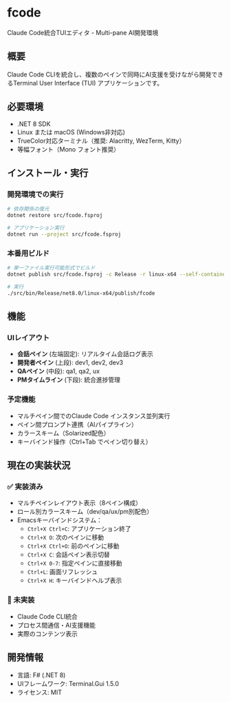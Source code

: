 # fcode

Claude Code統合TUIエディタ - Multi-pane AI開発環境

## 概要

Claude Code CLIを統合し、複数のペインで同時にAI支援を受けながら開発できるTerminal User Interface (TUI) アプリケーションです。

## 必要環境

- .NET 8 SDK
- Linux または macOS (Windows非対応)
- TrueColor対応ターミナル（推奨: Alacritty, WezTerm, Kitty）
- 等幅フォント（Mono フォント推奨）

## インストール・実行

### 開発環境での実行

```bash
# 依存関係の復元
dotnet restore src/fcode.fsproj

# アプリケーション実行
dotnet run --project src/fcode.fsproj
```

### 本番用ビルド

```bash
# 単一ファイル実行可能形式でビルド
dotnet publish src/fcode.fsproj -c Release -r linux-x64 --self-contained true -p:PublishSingleFile=true

# 実行
./src/bin/Release/net8.0/linux-x64/publish/fcode
```

## 機能

### UIレイアウト
- **会話ペイン** (左端固定): リアルタイム会話ログ表示
- **開発者ペイン** (上段): dev1, dev2, dev3
- **QAペイン** (中段): qa1, qa2, ux  
- **PMタイムライン** (下段): 統合進捗管理

### 予定機能
- マルチペイン間でのClaude Code インスタンス並列実行
- ペイン間プロンプト連携（AIパイプライン）
- カラースキーム（Solarized配色）
- キーバインド操作（Ctrl+Tab でペイン切り替え）

## 現在の実装状況

### ✅ 実装済み
- マルチペインレイアウト表示（8ペイン構成）
- ロール別カラースキーム（dev/qa/ux/pm別配色）
- Emacsキーバインドシステム：
  - `Ctrl+X Ctrl+C`: アプリケーション終了
  - `Ctrl+X O`: 次のペインに移動
  - `Ctrl+X Ctrl+O`: 前のペインに移動
  - `Ctrl+X C`: 会話ペイン表示切替
  - `Ctrl+X 0-7`: 指定ペインに直接移動
  - `Ctrl+L`: 画面リフレッシュ
  - `Ctrl+X H`: キーバインドヘルプ表示

### 🚧 未実装
- Claude Code CLI統合
- プロセス間通信・AI支援機能
- 実際のコンテンツ表示

## 開発情報

- 言語: F# (.NET 8)
- UIフレームワーク: Terminal.Gui 1.5.0
- ライセンス: MIT